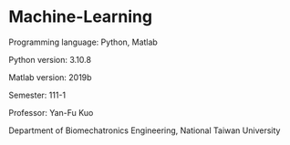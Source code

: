 # Machine-Learning
Programming language: Python, Matlab

Python version: 3.10.8

Matlab version: 2019b

Semester: 111-1

Professor: Yan-Fu Kuo

Department of Biomechatronics Engineering, National Taiwan University

